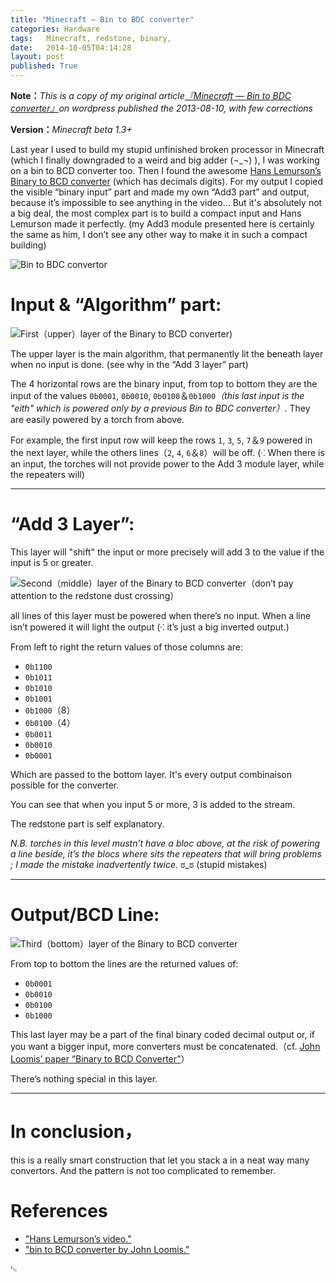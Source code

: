 ```yaml
---
title: "Minecraft — Bin to BDC converter"
categories: Hardware
tags:   Minecraft, redstone, binary,
date:   2014-10-05T04:14:28
layout: post
published: True
---
```


**Note：**_This is a copy of my original article[『Minecraft — Bin to BDC converter』](http://ryuutei.wordpress.com/2013/07/10/Minecraft-bin-to-bcd-converter/)on wordpress published the 2013-08-10, with few corrections_

**Version：**_Minecraft beta 1.3+_


Last year I used to build my stupid unfinished broken processor in Minecraft (which I finally downgraded to a weird and big adder (¬\_¬) ), I was working on a bin to BCD converter too. Then I found the awesome [Hans Lemurson’s Binary to BCD converter][hl] (which has decimals digits). For my output I copied the visible “binary input” part and made my own “Add3 part” and output, because it’s impossible to see anything in the video… But it's absolutely not a big deal, the most complex part is to build a compact input and Hans Lemurson made it perfectly. (my Add3 module presented here is certainly the same as him, I don’t see any other way to make it in such a compact building)


![Bin to BDC convertor](https://pbs.twimg.com/media/BzMUDHaCAAAUibv.jpg)


# Input & “Algorithm” part:

![First（upper）layer of the Binary to BCD converter)](http://ryuutei.files.wordpress.com/2013/07/3.png?w=300&h=225 "First（upper）layer of the Binary to BCD converter")

The upper layer is the main algorithm, that permanently lit the beneath layer when no input is done. (see why in the “Add 3 layer” part)

The 4 horizontal rows are the binary input, from top to bottom they are the input of the values  `0b0001`, `0b0010`, `0b0100`＆`0b1000`_（this last input is the "eith" which is powered only by a previous Bin to BDC converter）_.
They are easily powered by a torch from above.

For example, the first input row will keep the rows `1`, `3`, `5`, `7`＆`9` powered in the next layer, while the others lines（`2`, `4`, `6`＆`8`）will be off. (⁖ When there is an input, the torches will not provide power to the Add 3 module layer, while the repeaters will)


* * *


# “Add 3 Layer”:

This layer will "shift" the input or more precisely will add 3 to the value if the input is 5 or greater.

![Second（middle）layer of the Binary to BCD converter（don’t pay attention to the redstone dust crossing）](http://ryuutei.files.wordpress.com/2013/07/2.png?w=300&h=225 "Second（middle）layer of the Binary to BCD converter（don’t pay attention to the redstone dust crossing）")

all lines of this layer must be powered when there’s no input. When a line isn’t powered it will light the output (⁖ it’s just a big inverted output.)

From left to right the return values of those columns are: 

* `0b1100`
* `0b1011`
* `0b1010`
* `0b1001`
* `0b1000`（8）
* `0b0100`（4）
* `0b0011`
* `0b0010`
* `0b0001` 

Which are passed to the bottom layer. It's every output combinaison possible for the converter. 

You can see that when you input 5 or more, 3 is added to the stream.

The redstone part is self explanatory.

*N.B.* _torches in this level mustn’t have a bloc above, at the risk of powering a line beside, it’s the blocs where sits the repeaters that will bring problems ; I made the mistake inadvertently twice._ ಠ\_ಠ (stupid mistakes)


* * *


# Output/BCD Line: 

![Third（bottom）layer of the Binary to BCD converter](http://ryuutei.files.wordpress.com/2013/07/1.png?w=300&h=225 "Third（bottom）layer of the Binary to BCD converter")

From top to bottom the lines are the returned values of:
* `0b0001`
* `0b0010`
* `0b0100`
* `0b1000`

This last layer may be  a part of the final binary coded decimal output or, if you want a bigger input, more converters must be concatenated.（cf. [John Loomis’ paper “Binary to BCD Converter”][b2bdc]）

There’s nothing special in this layer.


* * *


# In conclusion，
this is a really smart construction that let you stack a in a neat way many convertors. And the pattern is not too complicated to remember.




# References

* ["Hans Lemurson’s video."][hl]
* ["bin to BCD converter by John Loomis."][b2bdc]

[hl]: http://youtu.be/Z-JxYhm3EsI "Hans Lemurson’s video."
[b2bdc]: http://www.johnloomis.org/ece314/notes/devices/binary_to_BCD/bin_to_bcd.html "bin to BCD converter by John Loomis."

␄

